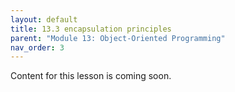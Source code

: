 ```yaml
---
layout: default
title: 13.3 encapsulation principles
parent: "Module 13: Object-Oriented Programming"
nav_order: 3
---
```


Content for this lesson is coming soon.
